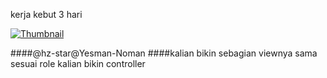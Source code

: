 kerja kebut 3 hari

[![Thumbnail](https://files.catbox.moe/dg6u04.jpeg)](https://www.youtube.com/watch?v=TQQJD7D6PIU)

####@hz-star@Yesman-Noman
####kalian bikin sebagian viewnya sama sesuai role kalian bikin controller


